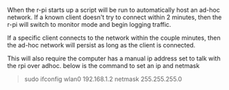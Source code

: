 When the r-pi starts up a script will be run to automatically host an ad-hoc network.
If a known client doesn't try to connect within 2 minutes, then the r-pi will switch to 
monitor mode and begin logging traffic.

If a specific client connects to the network within the couple minutes, then the ad-hoc network 
will persist as long as the client is connected.

This will also require the computer has a manual ip address set to talk with the rpi over adhoc.
below is the command to set an ip and netmask
> sudo ifconfig wlan0 192.168.1.2 netmask 255.255.255.0
